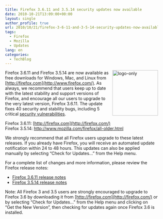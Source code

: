 ```yaml
---
title: Firefox 3.6.11 and 3.5.14 security updates now available
date: 2010-10-21T13:09:00+00:00
layout: single
author_profile: true
url: 2010/10/21/firefox-3-6-11-and-3-5-14-security-updates-now-available/
tags:
  - Firefox
  - Mozilla
  - Updates
lang: en
categories: 
  - TechBlog
---
```

<img title="logo-only" border="0" alt="logo-only" align="right" src="http://lh4.ggpht.com/_vaUVXcmC3OI/TMA0a55EF6I/AAAAAAAACzE/8rq7Y5P5AYk/logo-only%5B4%5D.png?imgmax=800" width="150" height="150" />Firefox 3.6.11 and Firefox 3.5.14 are now available as free downloads for Windows, Mac, and Linux from [http://firefox.com](http://www.firefox.com/). As always, we recommend that users keep up to date with the latest stability and support versions of Firefox, and encourage all our users to upgrade to the very latest version, Firefox 3.6.11. The update fixes 40 security and stability bugs, including 5 critical [security vulnerabilities](http://www.mozilla.org/security/known-vulnerabilities/firefox36.html#firefox3.6.11).

Firefox 3.6.11: [http://firefox.com](http://firefox.com/)  
Firefox 3.5.14: <http://www.mozilla.com/firefox/all-older.html>

We strongly recommend that all Firefox users upgrade to these latest releases. If you already have Firefox, you will receive an automated update notification within 24 to 48 hours. This updates can also be applied manually by selecting “Check for Updates…” from the Help menu.

For a complete list of changes and more information, please review the Firefox release notes:

  * [Firefox 3.6.11 release notes](http://www.mozilla.com/firefox/3.6.11/releasenotes/)
  * [Firefox 3.5.14 release notes](http://www.mozilla.com/firefox/3.5.14/releasenotes/)

Note: All Firefox 3 and 3.5 users are strongly encouraged to upgrade to Firefox 3.6 by downloading it from [http://firefox.com](http://firefox.com/) or by selecting “Check for Updates…” from the Help menu and clicking on “Get the New Version”, then checking for updates again once Firefox 3.6 is installed.